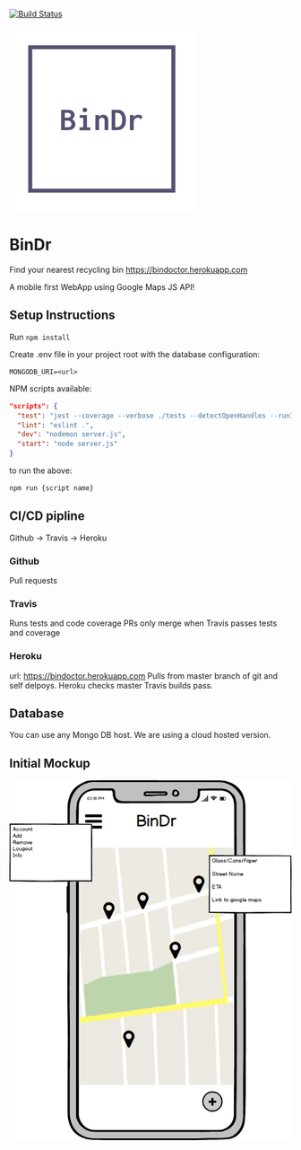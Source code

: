 [![Build Status](https://travis-ci.org/bindoctor/BinDr.svg?branch=master)](https://travis-ci.org/bindoctor/BinDr)



![Image of BinDr](LogoDesigns/pinterest_profile_image.png)
# BinDr
Find your nearest recycling bin
https://bindoctor.herokuapp.com

A mobile first WebApp using Google Maps JS API!

## Setup Instructions
Run `npm install`

Create .env file in your project root with the database configuration:
```
MONGODB_URI=<url>
```

NPM scripts available:
```json
"scripts": {
  "test": "jest --coverage --verbose ./tests --detectOpenHandles --runInBand",
  "lint": "eslint .",
  "dev": "nodemon server.js",
  "start": "node server.js"
}
```
to run the above:

```sh
npm run {script name}
```

## CI/CD pipline
Github -> Travis -> Heroku
### Github
Pull requests
### Travis
Runs tests and code coverage
PRs only merge when Travis passes tests and coverage
### Heroku
url: https://bindoctor.herokuapp.com
Pulls from master branch of git and self delpoys. Heroku checks master Travis builds pass.


## Database
You can use any Mongo DB host.
We are using a cloud hosted version.




## Initial Mockup

![Image of Homepage](Mockups/HomePage.png)

